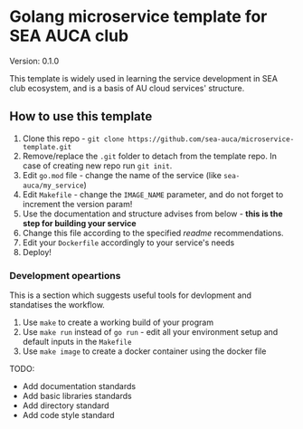 # Golang microservice template for SEA AUCA club

Version: 0.1.0

This template is widely used in learning the service development in SEA club ecosystem, and is a basis of AU cloud services' structure.

## How to use this template

1. Clone this repo - `git clone https://github.com/sea-auca/microservice-template.git`
2. Remove/replace the `.git` folder to detach from the template repo. In case of creating new repo run `git init`. 
3. Edit `go.mod` file - change the name of the service (like `sea-auca/my_service`)
4. Edit `Makefile` - change the `IMAGE_NAME` parameter, and do not forget to increment the version param!
5. Use the documentation and structure advises from below - **this is the step for building your service**
6. Change this file according to the specified *readme* recommendations. 
7. Edit your `Dockerfile` accordingly to your service's needs
8. Deploy!

### Development opeartions

This is a section which suggests useful tools for devlopment and standatises the workflow.

1. Use `make` to create a working build of your program
2. Use `make run` instead of `go run` - edit all your environment setup and default inputs in the `Makefile`
3. Use `make image` to create a docker container using the docker file

TODO:
* Add documentation standards
* Add basic libraries standards
* Add directory standard
* Add code style standard